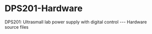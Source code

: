 DPS201-Hardware
===============

DPS201: Ultrasmall lab power supply with digital control --- Hardware source files
